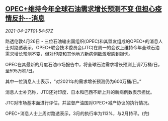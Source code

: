 <!--1619488862000-->
[OPEC+维持今年全球石油需求增长预测不变 但担心疫情反扑--消息](https://cn.reuters.com/article/opec-plus-global-oil-demand-0427-idCNKBS2CE04N)
------

<div><i>2021-04-27T01:54:57Z</i></div><p>路透伦敦4月26日 - 三位石油输出国组织(OPEC)和其盟友组成的OPEC+的消息人士对路透表示，OPEC+联合技术委员会(JTC)在周一的会议上维持今年全球石油需求增长预测不变，但对印度和其他地方新病例数激增感到担忧。</p><p>OPEC在其最新的月度石油市场报告中，将全球石油需求增长预测上调7万桶/日，至595万桶/日。</p><p>其中一位消息人士表示，“对2021年的需求增长预测仍为600万桶/日。”</p><p>消息人士补充称，JTC还对印度、日本和巴西不断上升的新病例数表示担忧。</p><p>JTC对市场基本面进行评估，并监督产油国对OPEC+减产协议的执行情况。</p><p>OPEC+消息人士上周对路透表示，3月的执行率为113%，与2月持平。(完)</p>
